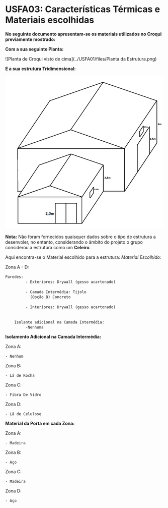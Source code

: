 # USFA03: Características Térmicas e Materiais escolhidas

**No seguinte documento apresentam-se os materiais utilizados no Croqui previamente mostrado:**



**Com a sua seguinte Planta:**
 
![Planta de Croqui visto de cima](../USFA01/files/Planta da Estrutura.png)


**E a sua estrutura Tridimensional:**

![Desenho 3D]( ../USFA01/files/Desenho%203D%20da%20estrutura.png)

**Nota:** Não foram fornecidos quaisquer dados sobre o tipo de estrutura a desenvoler,
no entanto, considerando o âmbito do projeto o grupo considerou a estrutura como um **Celeiro**.

Aqui encontra-se o Material escolhido para a estrutura:
**Material Escolhido*:*

Zona A - D:
    
    Paredes:
             - Exteriores: Drywall (gesso acartonado)

             - Camada Intermédia: Tijolo 
               (Opção B) Concreto

             - Interiores: Drywall (gesso acartonado)


        Isolante adicional na Camada Intermédia:
             -Nenhuma
      

 **Isolamento Adicional na Camada Intermédia:**

Zona A:        
     
    - Nenhum
Zona B:

    - Lã de Rocha        
Zona C:

    - Fibra De Vidro
Zona D:

    - Lã de Celulose 


 **Material da Porta em cada Zona:**

 Zona A:        
     
    - Madeira
Zona B:

    - Aço       
Zona C:

    - Madeira
Zona D:

    - Aço